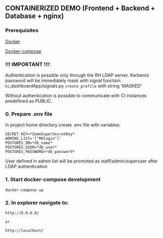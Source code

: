 ## CONTAINERIZED DEMO (Frontend + Backend + Database + nginx)

### Prerequisites

[Docker](https://docs.docker.com/engine/install/)

[Docker-compose](https://docs.docker.com/compose/install/#:~:text=Prerequisites,part%20of%20those%20desktop%20installs.)


### **!!!** IMPORTANT **!!!**:

Authentication is possible only through the RH LDAP server.
Kerberos password will be immediately mask with signal function:
ci_dashboardApp/signals.py `create_profile` with string 'MASKED'

Without authentication is possible to communicate with CI instances predefined as PUBLIC.

### 0. Prepare .env file

In project home directory create .env file with variables:

```
SECRET_KEY=*SomeSuperSecretKey*
ADMINS_LIST='["RHlogin"]'
POSTGRES_DB=*db_name*
POSTGRES_USER=*db_user*
POSTGRES_PASSWORD=*db_password*
```

User defined in admin list will be promoted as staff/admin/superuser after LDAP authentication

### 1. Start docker-compose development

```
docker-compose up
```

### 2. In explorer navigate to:

```
http://0.0.0.0/

or

http://localhost/
```